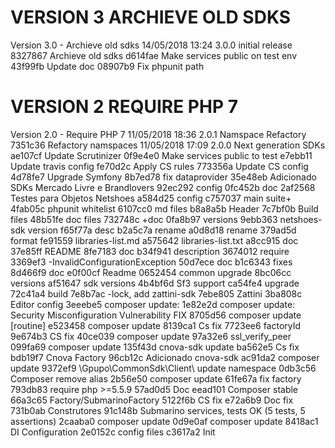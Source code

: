 
VERSION 3  ARCHIEVE OLD SDKS
============================

   Version 3.0 - Archieve old sdks
      14/05/2018 13:24  3.0.0  initial release
         8327867 Archieve old sdks
         d614fae Make services public on test env
         43f99fb Update doc
         08907b9 Fix phpunit path

VERSION 2  REQUIRE PHP 7
========================

   Version 2.0 - Require PHP 7
      11/05/2018 18:36  2.0.1  Namspace Refactory
         7351c36 Refactory namspaces
      11/05/2018 17:09  2.0.0  Next generation SDKs
         ae107cf Update Scrutinizer
         0f9e4e0 Make services public to test
         e7ebb11 Update travis config
         fe70d2c Apply CS rules
         773356a Update CS config
         4d78fe7 Upgrade Symfony
         8b7ed78 fix dataprovider
         35e48eb Adicionado SDKs Mercado Livre e Brandlovers
         92ec292 config
         0fc452b doc
         2af2568 Testes para Objetos Netshoes
         a584d25 config
         c757037 main suite+
         4fab05c phpunit whitelist
         6107cc0 md files
         b8a8a5b Header
         7c7bf0b Build files
         48b51fe doc files
         732748c +doc
         0fa8b97 versions
         9ebb363 netshoes-sdk version
         f65f77a desc
         b2a5c7a rename
         a0d8d18 rename
         379ad5d format
         fe91559 libraries-list.md
         a575642 libraries-list.txt
         a8cc915 doc
         37e85ff README
         8fe7183 doc
         b34f941 description
         3674012 require
         3369ef3 -InvalidConfigurationException
         50d7ece doc
         b1c6343 fixes
         8d466f9 doc
         e0f00cf Readme
         0652454 common upgrade
         8bc06cc versions
         af51647 sdk versions
         4b4bf6d Sf3 support
         ca54fe4 upgrade
         72c41a4 build
         7e8b7ac -lock, add zattini-sdk
         7ebe805 Zattini
         3ba808c Editor config
         3eeebe5 composer update:
         1e82e2d composer update: Security Misconfiguration Vulnerability FIX
         8705d56 composer update [routine]
         e523458 composer update
         8139ca1 Cs fix
         7723ee6 factoryId
         9e674b3 CS fix
         40ce039 composer update
         97a32e6 ssl_verify_peer
         099fa69 composer update
         135f43d cnova-sdk update
         ba562e5 Cs fix
         bdb19f7 Cnova Factory
         96cb12c Adicionado cnova-sdk
         ac91da2 composer update
         9372ef9 \Gpupo\CommonSdk\Client\ update namespace
         0db3c56 Composer remove alias
         2b56e50 composer update
         61fe67a fix factory
         793db83 require php >=5.5.9
         57ad0d5 Doc
         eead101 Composer stable
         66a3c65 Factory/SubmarinoFactory
         5122f6b CS fix
         e72a6b9 Doc fix
         731b0ab Construtores
         91c148b Submarino services, tests OK (5 tests, 5 assertions)
         2caaba0 composer update
         0d9e0af composer update
         8418ac1 DI Configuration
         2e0152c config files
         c3617a2 Init